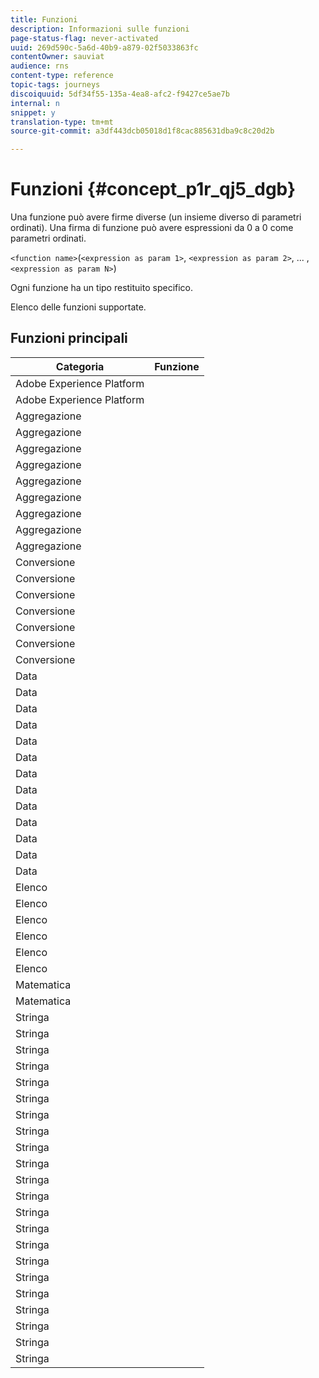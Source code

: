 ```yaml
---
title: Funzioni
description: Informazioni sulle funzioni
page-status-flag: never-activated
uuid: 269d590c-5a6d-40b9-a879-02f5033863fc
contentOwner: sauviat
audience: rns
content-type: reference
topic-tags: journeys
discoiquuid: 5df34f55-135a-4ea8-afc2-f9427ce5ae7b
internal: n
snippet: y
translation-type: tm+mt
source-git-commit: a3df443dcb05018d1f8cac885631dba9c8c20d2b

---
```



# Funzioni {#concept_p1r_qj5_dgb}

Una funzione può avere firme diverse (un insieme diverso di parametri ordinati). Una firma di funzione può avere espressioni da 0 a 0 come parametri ordinati.

`<function name>`(`<expression as param 1>`, `<expression as param 2>`, ... ,`<expression as param N>`)

Ogni funzione ha un tipo restituito specifico.

Elenco delle funzioni supportate.

## Funzioni principali

| Categoria | Funzione |
|-------------|-----------------------|
| Adobe Experience Platform | [](../functions/functiongetbestsendtime.md) |
| Adobe Experience Platform | [](../functions/functioninsegment.md) |
| Aggregazione | [](../functions/functionavg.md) |
| Aggregazione | [](../functions/functioncount.md) |
| Aggregazione | [](../functions/functioncountonlynull.md) |
| Aggregazione | [](../functions/functioncountwithnull.md) |
| Aggregazione | [](../functions/functiondistinctcount.md) |
| Aggregazione | [](../functions/functiondistinctcountwithnull.md) |
| Aggregazione | [](../functions/functionmax.md) |
| Aggregazione | [](../functions/functionmin.md) |
| Aggregazione | [](../functions/functionsum.md) |
| Conversione | [](../functions/functiontobool.md) |
| Conversione | [](../functions/functiontodatetime.md) |
| Conversione | [](../functions/functiontodatetimeonly.md) |
| Conversione | [](../functions/functiontodecimal.md) |
| Conversione | [](../functions/functiontoduration.md) |
| Conversione | [](../functions/functiontointeger.md) |
| Conversione | [](../functions/functiontostring.md) |
| Data | [](../functions/functioncurrenttimeinmillis.md) |
| Data | [](../functions/functioninlastdays.md) |
| Data | [](../functions/functioninlasthours.md) |
| Data | [](../functions/functioninlastmonths.md) |
| Data | [](../functions/functioninlastyears.md) |
| Data | [](../functions/functioninnextdays.md) |
| Data | [](../functions/functioninnexthours.md) |
| Data | [](../functions/functioninnextmonths.md) |
| Data | [](../functions/functioninnextyears.md) |
| Data | [](../functions/functionnow.md) |
| Data | [](../functions/functionnowwithdelta.md) |
| Data | [](../functions/functionsethours.md) |
| Data | [](../functions/functionsetdays.md) |
| Elenco | [](../functions/functiondistinct.md) |
| Elenco | [](../functions/functiondistinctcount.md) |
| Elenco | [](../functions/functionin.md) |
| Elenco | [](../functions/functionlistsize.md) |
| Elenco | [](../functions/functionserializelist.md) |
| Elenco | [](../functions/functionsort.md) |
| Matematica | [](../functions/functionrandom.md) |
| Matematica | [](../functions/functionround.md) |
| Stringa | [](../functions/functionconcat.md) |
| Stringa | [](../functions/functioncontain.md) |
| Stringa | [](../functions/functioncontainwithignorecase.md) |
| Stringa | [](../functions/functionendwith.md) |
| Stringa | [](../functions/functionendwithignorecase.md) |
| Stringa | [](../functions/functionequalignorecase.md) |
| Stringa | [](../functions/functionindexof.md) |
| Stringa | [](../functions/functionisempty.md) |
| Stringa | [](../functions/functionisnotempty.md) |
| Stringa | [](../functions/functionlastindexof.md) |
| Stringa | [](../functions/functionlength.md) |
| Stringa | [](../functions/functionlower.md) |
| Stringa | [](../functions/functionmatchregexp.md) |
| Stringa | [](../functions/functionnotequalignorecase.md) |
| Stringa | [](../functions/functionreplace.md) |
| Stringa | [](../functions/functionreplaceall.md) |
| Stringa | [](../functions/functionstartwith.md) |
| Stringa | [](../functions/functionstartwithignorecase.md) |
| Stringa | [](../functions/functionsubstr.md) |
| Stringa | [](../functions/functiontrim.md) |
| Stringa | [](../functions/functionupper.md) |
| Stringa | [](../functions/functionuuid.md) |